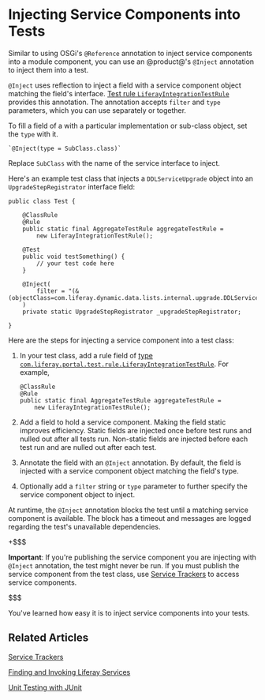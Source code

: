 # Injecting Service Components into Tests [](id=injecting-service-components-into-tests)

Similar to using OSGi's `@Reference` annotation to inject service components
into a module component, you can use an @product@'s `@Inject` annotation to
inject them into a test.

`@Inject` uses reflection to inject a field with a service component object
matching the field's interface.
[Test rule `LiferayIntegrationTestRule`](https://docs.liferay.com/ce/portal/7.0-latest/javadocs/portal-test-integration/com/liferay/portal/test/rule/LiferayIntegrationTestRule.html)
provides this annotation. The annotation accepts `filter` and `type` parameters, which you can use separately or together.

To fill a field of a with a particular implementation or sub-class object, set
the `type` with it. 

    `@Inject(type = SubClass.class)`

Replace `SubClass` with the name of the service interface to inject.

Here's an example test class that injects a `DDLServiceUpgrade` object into an `UpgradeStepRegistrator` interface field:

    public class Test {

        @ClassRule
        @Rule
        public static final AggregateTestRule aggregateTestRule = 
            new LiferayIntegrationTestRule();

        @Test
        public void testSomething() {
            // your test code here
        }

        @Inject(
            filter = "(&(objectClass=com.liferay.dynamic.data.lists.internal.upgrade.DDLServiceUpgrade))"
        )
        private static UpgradeStepRegistrator _upgradeStepRegistrator;

    }

Here are the steps for injecting a service component into a test class:

1.  In your test class, add a rule field of
    [type `com.liferay.portal.test.rule.LiferayIntegrationTestRule`](https://docs.liferay.com/ce/portal/7.0-latest/javadocs/portal-test-integration/com/liferay/portal/test/rule/LiferayIntegrationTestRule.html).
    For example,

        @ClassRule
        @Rule
        public static final AggregateTestRule aggregateTestRule = 
            new LiferayIntegrationTestRule();

2.  Add a field to hold a service component. Making the field static improves
    efficiency. Static fields are injected once before test runs and nulled out
    after all tests run. Non-static fields are injected before each test run
    and are nulled out after each test.

3.  Annotate the field with an `@Inject` annotation. By default, the field is
    injected with a service component object matching the field's type.

4.  Optionally add a `filter` string or `type` parameter to further specify the
    service component object to inject.

At runtime, the `@Inject` annotation blocks the test until a matching service
component is available. The block has a timeout and messages are logged
regarding the test's unavailable dependencies.

+$$$

**Important**: If you're publishing the service component you are injecting with
`@Inject` annotation, the test might never be run. If you must publish the
service component from the test class, use
[Service Trackers](/develop/tutorials/-/knowledge_base/7-0/service-trackers)
to access service components.

$$$

You've learned how easy it is to inject service components into your tests.

## Related Articles [](id=related-articles)

[Service Trackers](/develop/tutorials/-/knowledge_base/7-0/service-trackers)

[Finding and Invoking Liferay Services](/develop/tutorials/-/knowledge_base/7-0/finding-and-invoking-liferay-services)

[Unit Testing with JUnit](/develop/tutorials/-/knowledge_base/7-0/unit-testing-with-junit)
